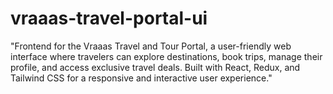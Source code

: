 # vraaas-travel-portal-ui
"Frontend for the Vraaas Travel and Tour Portal, a user-friendly web interface where travelers can explore destinations, book trips, manage their profile, and access exclusive travel deals. Built with React, Redux, and Tailwind CSS for a responsive and interactive user experience."
